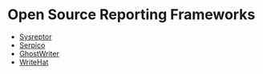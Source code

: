 # Open Source Reporting Frameworks
- [Sysreptor](https://docs.sysreptor.com/offsec-reporting-with-sysreptor/)
- [Serpico](https://github.com/SerpicoProject/Serpico) 
- [GhostWriter](https://posts.specterops.io/introducing-ghostwriter-part-1-61e7bd014aff)
- [WriteHat](https://github.com/blacklanternsecurity/writehat) 

